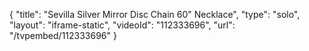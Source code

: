 {
    "title": "Sevilla Silver Mirror Disc Chain 60\" Necklace",
    "type": "solo",
    "layout": "iframe-static",
    "videoId": "112333696",
    "url": "\/tvpembed\/112333696"
}